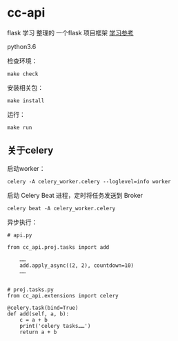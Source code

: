 # cc-api
flask 学习 整理的 一个flask 项目框架
[学习参考](https://github.com/flaskbb/flaskbb)

python3.6

检查环境：

    make check 

安装相关包：

    make install

运行：

    make run

## 关于celery

启动worker：

    celery -A celery_worker.celery --loglevel=info worker

启动 Celery Beat 进程，定时将任务发送到 Broker

    celery beat -A celery_worker.celery

异步执行：

```
# api.py

from cc_api.proj.tasks import add

    ……
    add.apply_async((2, 2), countdown=10)
    ……


# proj.tasks.py
from cc_api.extensions import celery

@celery.task(bind=True)
def add(self, a, b):
    c = a + b
    print('celery tasks……')
    return a + b

```
